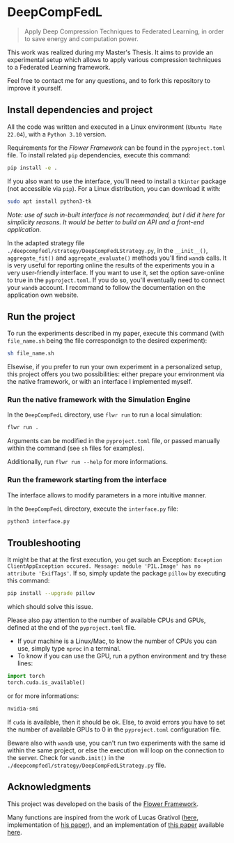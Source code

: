 # DeepCompFedL
> Apply Deep Compression Techniques to Federated Learning, in order to save energy and computation power.

This work was realized during my Master's Thesis. It aims to provide an experimental setup which allows to apply various compression techniques to a Federated Learning framework.

Feel free to contact me for any questions, and to fork this repository to improve it yourself.

## Install dependencies and project

All the code was written and executed in a Linux environment (`Ubuntu Mate 22.04`), with a `Python 3.10` version.

Requirements for the <i>Flower Framework</i> can be found in the `pyproject.toml` file. To install related `pip` dependencies, execute this command:

```bash
pip install -e .
```

If you also want to use the interface, you'll need to install a `tkinter` package (not accessible via `pip`). For a Linux distribution, you can download it with:
```bash
sudo apt install python3-tk
```

<i>Note: use of such in-built interface is not recommanded, but I did it here for simplicity reasons. It would be better to build an API and a front-end application.</i>


In the adapted strategy file `./deepcompfedl/strategy/DeepCompFedLStrategy.py`, in the `__init__()`, `aggregate_fit()` and `aggregate_evaluate()` methods you'll find `wandb` calls. It is very useful for reporting online the results of the experiments you in a very user-friendly interface. If you want to use it, set the option save-online to true in the `pyproject.toml`. If you do so, you'll eventually need to connect your `wandb` account. I recommand to follow the documentation on the application own website.

## Run the project

To run the experiments described in my paper, execute this command (with `file_name.sh` being the file correspondign to the desired experiment):

```bash
sh file_name.sh
```

Elsewise, if you prefer to run your own experiment in a personalized setup, this project offers you two possibilities: either prepare your environment via the native framework, or with an interface I implemented myself.

### Run the native framework with the Simulation Engine

In the `DeepCompFedL` directory, use `flwr run` to run a local simulation:

```bash
flwr run .
```

Arguments can be modified in the `pyproject.toml` file, or passed manually within the command (see `sh` files for examples).

Additionally, run `flwr run --help` for more informations.

### Run the framework starting from the interface

The interface allows to modify parameters in a more intuitive manner.

In the `DeepCompFedL` directory, execute the `interface.py` file:
```bash
python3 interface.py
```


## Troubleshooting

It might be that at the first execution, you get such an Exception: `Exception ClientAppException occured. Message: module 'PIL.Image' has no attribute 'ExifTags'`. If so, simply update the package `pillow` by executing this command:
```bash
pip install --upgrade pillow
```
which should solve this issue.

Please also pay attention to the number of available CPUs and GPUs, defined at the end of the `pyproject.toml` file.
- If your machine is a Linux/Mac, to know the number of CPUs you can use, simply type `nproc` in a terminal.
- To know if you can use the GPU, run a python environment and try these lines:
```python
import torch
torch.cuda.is_available()
```
or for more informations:
```bash
nvidia-smi
```

If `cuda` is available, then it should be ok. Else, to avoid errors you have to set the number of available GPUs to 0 in the `pyproject.toml` configuration file.

Beware also with `wandb` use, you can't run two experiments with the same id within the same project, or else the execution will loop on the connection to the server. Check for `wandb.init()` in the `./deepcompfedl/strategy/DeepCompFedLStrategy.py` file.

## Acknowledgments

This project was developed on the basis of the [Flower Framework](https://flower.ai/docs/framework/index.html).

Many functions are inspired from the work of Lucas Grativol ([here](https://github.com/lgrativol/fl_exps/), implementation of [his paper](https://ieeexplore.ieee.org/abstract/document/10382717)), and an implementation of [this paper](https://arxiv.org/abs/1510.00149) available [here](https://github.com/mightydeveloper/Deep-Compression-PyTorch).
